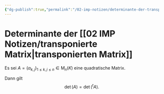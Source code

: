 ```yaml
---
{"dg-publish":true,"permalink":"/02-imp-notizen/determinante-der-transponierten-matrix/"}
---
```


# Determinante der [[02 IMP Notizen/transponierte Matrix\|transponierten Matrix]]
Es sei $A=\left(\alpha_{k, j}\right)_{1 \leq k, j \leq n} \in \mathrm{M}_n(K)$ eine quadratische Matrix. 

Dann gilt $$\operatorname{det}(A)=\operatorname{det}\left({ }^t A\right).$$